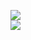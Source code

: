 [![](https://img.shields.io/badge/Made%20With-Github%20Spray-lightgrey.svg?style=for-the-badge&logo=github)](https://github.com/Annihil/github-spray#1845)  
[![](https://i.imgur.com/2DrTn0Z.gif)](https://github.com/Annihil/github-spray)